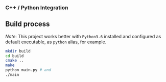 ### C++ / Python Integration

## Build process

_Note_: This project works better with `Python3.6` installed and configured as default executable, as 
`python` alias, for example.

``` bash
mkdir build
cd build
cmake ..
make
python main.py # and
./main
```
